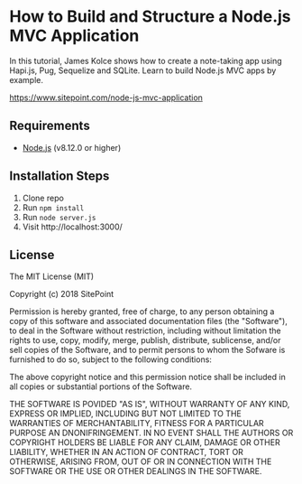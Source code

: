# How to Build and Structure a Node.js MVC Application

In this tutorial, James Kolce shows how to create a note-taking app using Hapi.js, Pug, Sequelize and SQLite. Learn to build Node.js MVC apps by example.

https://www.sitepoint.com/node-js-mvc-application

## Requirements

* [Node.js](http://nodejs.org) (v8.12.0 or higher)

## Installation Steps

1. Clone repo
2. Run `npm install`
3. Run `node server.js`
4. Visit http://localhost:3000/

## License

The MIT License (MIT)

Copyright (c) 2018 SitePoint

Permission is hereby granted, free of charge, to any person obtaining a copy of this software and associated documentation files (the "Software"), to deal in the Software without restriction, including without limitation the rights to use, copy, modify, merge, publish, distribute, sublicense, and/or sell copies of the Software, and to permit persons to whom the Sofware is furnished to do so, subject to the following conditions:

The above copyright notice and this permission notice shall be included in all copies or substantial portions of the Software.

THE SOFTWARE IS POVIDED "AS IS", WITHOUT WARRANTY OF ANY KIND, EXPRESS OR IMPLIED, INCLUDING BUT NOT LIMITED TO THE WARRANTIES OF MERCHANTABILITY, FITNESS FOR A PARTICULAR PURPOSE AN DNONIFRINGEMENT. IN NO EVENT SHALL THE AUTHORS OR COPYRIGHT HOLDERS BE LIABLE FOR ANY CLAIM, DAMAGE OR OTHER LIABILITY, WHETHER IN AN ACTION OF CONTRACT, TORT OR OTHERWISE, ARISING FROM, OUT OF OR IN CONNECTION WITH THE SOFTWARE OR THE USE OR OTHER DEALINGS IN THE SOFTWARE.